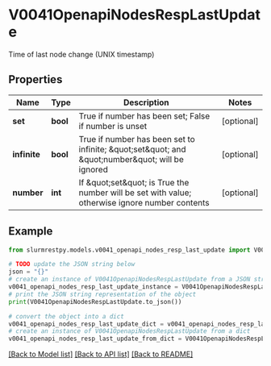 # V0041OpenapiNodesRespLastUpdate

Time of last node change (UNIX timestamp)

## Properties

Name | Type | Description | Notes
------------ | ------------- | ------------- | -------------
**set** | **bool** | True if number has been set; False if number is unset | [optional]
**infinite** | **bool** | True if number has been set to infinite; \&quot;set\&quot; and \&quot;number\&quot; will be ignored | [optional]
**number** | **int** | If \&quot;set\&quot; is True the number will be set with value; otherwise ignore number contents | [optional]

## Example

```python
from slurmrestpy.models.v0041_openapi_nodes_resp_last_update import V0041OpenapiNodesRespLastUpdate

# TODO update the JSON string below
json = "{}"
# create an instance of V0041OpenapiNodesRespLastUpdate from a JSON string
v0041_openapi_nodes_resp_last_update_instance = V0041OpenapiNodesRespLastUpdate.from_json(json)
# print the JSON string representation of the object
print(V0041OpenapiNodesRespLastUpdate.to_json())

# convert the object into a dict
v0041_openapi_nodes_resp_last_update_dict = v0041_openapi_nodes_resp_last_update_instance.to_dict()
# create an instance of V0041OpenapiNodesRespLastUpdate from a dict
v0041_openapi_nodes_resp_last_update_from_dict = V0041OpenapiNodesRespLastUpdate.from_dict(v0041_openapi_nodes_resp_last_update_dict)
```
[[Back to Model list]](../README.md#documentation-for-models) [[Back to API list]](../README.md#documentation-for-api-endpoints) [[Back to README]](../README.md)


